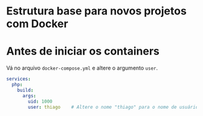 # Estrutura base para novos projetos com Docker

# Antes de iniciar os containers

Vá no arquivo `docker-compose.yml` e altere o argumento `user`.

```yml
services:
  php:
    build:
      args:
        uid: 1000
        user: thiago    # Altere o nome "thiago" para o nome de usuário da máquina host
```
